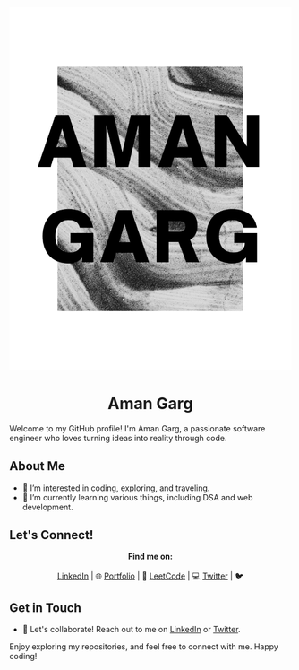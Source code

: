 <p align="center">
  <img src="https://raw.githubusercontent.com/amangarg0599/amangarg0599/main/Aman%20Garg.png" alt="Aman Garg">
</p>

<h1 align="center">Aman Garg</h1>

Welcome to my GitHub profile! I'm Aman Garg, a passionate software engineer who loves turning ideas into reality through code.

## About Me

- 👀 I’m interested in coding, exploring, and traveling.
- 🌱 I’m currently learning various things, including DSA and web development.

## Let's Connect!

<p align="center">
  <b>Find me on:</b><br><br>
  <a href="https://www.linkedin.com/in/amangarg0599/" target="_blank">LinkedIn</a> | 🌐
  <a href="https://amangarg0599.me/" target="_blank">Portfolio</a> | 📂
  <a href="https://www.leetcode.com/amangarg0599" target="_blank">LeetCode</a> | 💻
  <a href="https://twitter.com/amangarg0599" target="_blank">Twitter</a> | 🐦
</p>

## Get in Touch

- 💬 Let's collaborate! Reach out to me on [LinkedIn](https://www.linkedin.com/in/amangarg0599/) or [Twitter](https://twitter.com/amangarg0599).

Enjoy exploring my repositories, and feel free to connect with me. Happy coding!
